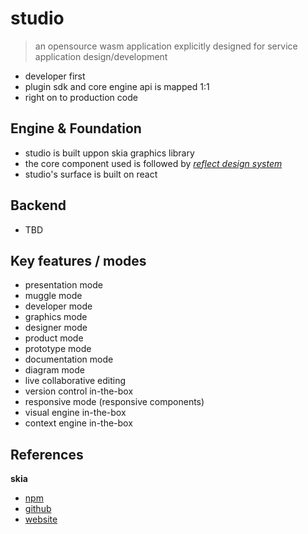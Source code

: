 # studio
> an opensource wasm application explicitly designed for service application design/development

- developer first
- plugin sdk and core engine api is mapped 1:1
- right on to production code


## Engine & Foundation
- studio is built uppon skia graphics library 
- the core component used is followed by *[reflect design system](https://github.com/reflect.bridged.xyz)*
- studio's surface is built on react



## Backend
- TBD

## Key features / modes
- presentation mode
- muggle mode
- developer mode
- graphics mode
- designer mode
- product mode
- prototype mode
- documentation mode
- diagram mode
- live collaborative editing
- version control in-the-box
- responsive mode (responsive components)
- visual engine in-the-box
- context engine in-the-box


## References
**skia**
- [npm](https://www.npmjs.com/package/canvaskit-wasm)
- [github](https://github.com/google/skia/tree/master/modules/canvaskit)
- [website](https://skia.org/user/modules/canvaskit)
